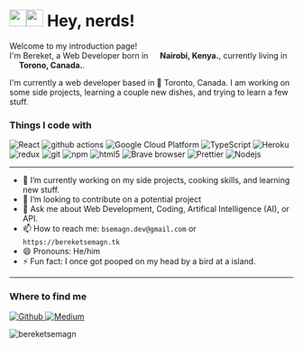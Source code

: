 <h1><img src="https://media.giphy.com/media/hvRJCLFzcasrR4ia7z/giphy.gif" width="30"><img src="https://emojis.slackmojis.com/emojis/images/1531849430/4246/blob-sunglasses.gif?1531849430" width= "30"> Hey, nerds!</h1>

<p>Welcome to my introduction page!</br> I'm Bereket, a Web Developer born in <img src="https://encrypted-tbn0.gstatic.com/images?q=tbn%3AANd9GcThgzf99uwyf1uCXCle6B2CBwCVvvhCfXftYw&usqp=CAU" width="13"/> <b>Nairobi, Kenya.</b>, currently living in <img src="https://www.pinclipart.com/picdir/big/375-3753907_brought-to-you-by-canada-flag-png-icon.png" width="13"/> <b>Torono, Canada.</b>. </p>
<p>I'm currently a web developer based in 🌁 Toronto, Canada. I am working on some side projects, learning a couple new dishes, and trying to learn a few stuff.</p>

<h3>Things I code with</h3>
<p>
  <img alt="React" src="https://img.shields.io/badge/-React-45b8d8?style=flat-square&logo=react&logoColor=white" />
  <img alt="github actions" src="https://img.shields.io/badge/-Github_Actions-2088FF?style=flat-square&logo=github-actions&logoColor=white" />
  <img alt="Google Cloud Platform" src="https://img.shields.io/badge/-Google_Cloud_Platform-1a73e8?style=flat-square&logo=google-cloud&logoColor=white" />
  <img alt="TypeScript" src="https://img.shields.io/badge/-TypeScript-007ACC?style=flat-square&logo=typescript&logoColor=white" />
  <img alt="Heroku" src="https://img.shields.io/badge/-Heroku-430098?style=flat-square&logo=heroku&logoColor=white" />
  <img alt="redux" src="https://img.shields.io/badge/-Redux-764ABC?style=flat-square&logo=redux&logoColor=white" />
  <img alt="git" src="https://img.shields.io/badge/-Git-F05032?style=flat-square&logo=git&logoColor=white" />
  <img alt="npm" src="https://img.shields.io/badge/-NPM-CB3837?style=flat-square&logo=npm&logoColor=white" />
  <img alt="html5" src="https://img.shields.io/badge/-HTML5-E34F26?style=flat-square&logo=html5&logoColor=white" />
  <img alt="Brave browser" src="https://img.shields.io/badge/-Brave_Browser-FB542B?style=flat-square&logo=brave&logoColor=white" />
  <img alt="Prettier" src="https://img.shields.io/badge/-Prettier-F7B93E?style=flat-square&logo=prettier&logoColor=white" />
  <img alt="Nodejs" src="https://img.shields.io/badge/-Nodejs-43853d?style=flat-square&logo=Node.js&logoColor=white" />
</p>

---

- 🌱 I’m currently working on my side projects, cooking skills, and learning new stuff.
- 👯 I’m looking to contribute on a potential project
- 💬 Ask me about Web Development, Coding, Artifical Intelligence (AI), or API.
- 📫 How to reach me: `bsemagn.dev@gmail.com` or `https://bereketsemagn.tk`
- 😄 Pronouns: He/him
- ⚡ Fun fact: I once got pooped on my head by a bird at a island.

---

<h3>Where to find me</h3>
<p><a href="https://github.com/bereketsemagn" target="_blank"><img alt="Github" src="https://img.shields.io/badge/GitHub-%2312100E.svg?&style=for-the-badge&logo=Github&logoColor=white" /> <a href="https://medium.com/@semagnbereket" target="_blank"><img alt="Medium" src="https://img.shields.io/badge/medium-%2312100E.svg?&style=for-the-badge&logo=medium&logoColor=white" /></a>
</p>
  <img src="https://github-readme-stats.vercel.app/api?username=bereketsemagn&show_icons=true&count_private=true" alt="bereketsemagn" />
